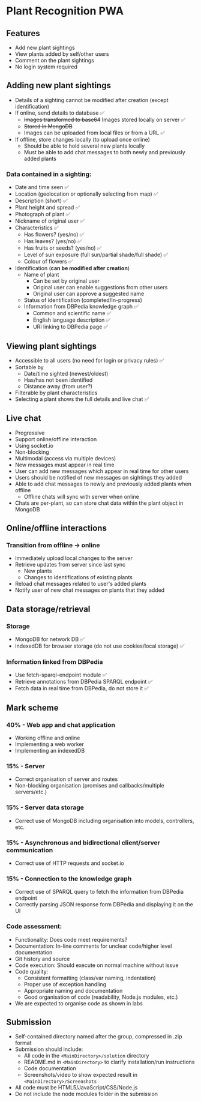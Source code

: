 # Plant Recognition PWA

## Features

- Add new plant sightings
- View plants added by self/other users
- Comment on the plant sightings
- No login system required


## Adding new plant sightings

- Details of a sighting cannot be modified after creation (except identification)
- If online, send details to database ✅
	- ~~Images transformed to base64~~ Images stored locally on server ✅
	- ~~Stored in MongoDB~~
	- Images can be uploaded from local files or from a URL ✅
- If offline, store changes locally (to upload once online)
	- Should be able to hold several new plants locally
	- Must be able to add chat messages to both newly and previously added plants

### Data contained in a sighting:
- Date and time seen ✅
- Location (geolocation or optionally selecting from map) ✅
- Description (short) ✅
- Plant height and spread ✅
- Photograph of plant ✅
- Nickname of original user ✅
- Characteristics ✅
    - Has flowers? (yes/no) ✅
    - Has leaves? (yes/no) ✅
    - Has fruits or seeds? (yes/no) ✅
    - Level of sun exposure (full sun/partial shade/full shade) ✅
    - Colour of flowers ✅
- Identification (**can be modified after creation**)
    - Name of plant
        - Can be set by original user
        - Original user can enable suggestions from other users
        - Original user can approve a suggested name
    - Status of identification (completed/in-progress)
    - Information from DBPedia knowledge graph ✅
        - Common and scientific name ✅
        - English language description ✅
        - URI linking to DBPedia page ✅


## Viewing plant sightings

- Accessible to all users (no need for login or privacy rules) ✅
- Sortable by
	- Date/time sighted (newest/oldest)
	- Has/has not been identified
	- Distance away (from user?)
- Filterable by plant characteristics
- Selecting a plant shows the full details and live chat ✅


## Live chat

- Progressive
- Support online/offline interaction
- Using socket.io
- Non-blocking
- Multimodal (access via multiple devices)
- New messages must appear in real time
- User can add new messages which appear in real time for other users
- Users should be notified of new messages on sightings they added
- Able to add chat messages to newly and previously added plants when offline
	- Offline chats will sync with server when online
- Chats are per-plant, so can store chat data within the plant object in MongoDB


## Online/offline interactions

### Transition from offline -> online
- Immediately upload local changes to the server
- Retrieve updates from server since last sync
	- New plants
	- Changes to identifications of existing plants
- Reload chat messages related to user's added plants
- Notify user of new chat messages on plants that they added


## Data storage/retrieval

### Storage
- MongoDB for network DB ✅
- indexedDB for browser storage (do not use cookies/local storage) ✅

### Information linked from DBPedia
- Use fetch-sparql-endpoint module ✅
- Retrieve annotations from DBPedia SPARQL endpoint ✅
- Fetch data in real time from DBPedia, do not store it ✅


## Mark scheme

### 40% - Web app and chat application
- Working offline and online
- Implementing a web worker
- Implementing an indexedDB

### 15% - Server
- Correct organisation of server and routes
- Non-blocking organisation (promises and callbacks/multiple servers/etc.)

### 15% - Server data storage
- Correct use of MongoDB including organisation into models, controllers, etc.

### 15% - Asynchronous and bidirectional client/server communication
- Correct use of HTTP requests and socket.io

### 15% - Connection to the knowledge graph
- Correct use of SPARQL query to fetch the information from DBPedia endpoint
- Correctly parsing JSON response form DBPedia and displaying it on the UI

### Code assessment:
- Functionality: Does code meet requirements?
- Documentation: In-line comments for unclear code/higher level documentation
- Git history and source
- Code execution: Should execute on normal machine without issue
- Code quality:
	- Consistent formatting (class/var naming, indentation)
	- Proper use of exception handling
	- Appropriate naming and documentation
	- Good organisation of code (readability, Node.js modules, etc.)
- We are expected to organise code as shown in labs


## Submission

- Self-contained directory named after the group, compressed in .zip format
- Submission should include:
	- All code in the `<MainDirectory>/solution` directory
	- README.md in `<MainDirectory>` to clarify installation/run instructions
	- Code documentation
	- Screenshots/video to show expected result in `<MainDirectory>/Screenshots`
- All code must be HTML5/JavaScript/CSS/Node.js
- Do not include the node modules folder in the submission
